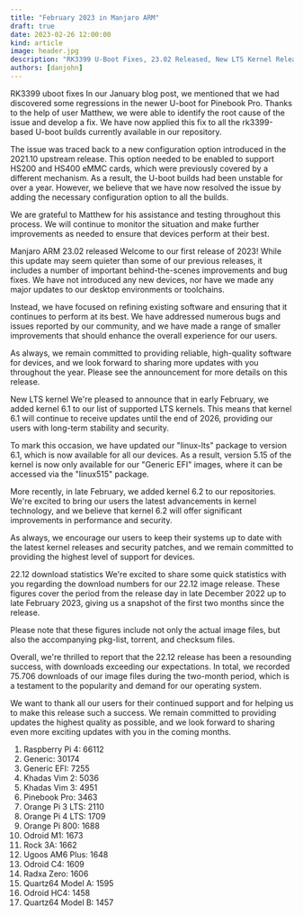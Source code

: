 ```yaml
---
title: "February 2023 in Manjaro ARM"
draft: true
date: 2023-02-26 12:00:00
kind: article
image: header.jpg
description: "RK3399 U-Boot Fixes, 23.02 Released, New LTS Kernel Released, 22.12 Download Statistics"
authors: [danjohn]
---
```

RK3399 uboot fixes
In our January blog post, we mentioned that we had discovered some regressions in the newer U-boot for Pinebook Pro. Thanks to the help of user Matthew, we were able to identify the root cause of the issue and develop a fix. We have now applied this fix to all the rk3399-based U-boot builds currently available in our repository.

The issue was traced back to a new configuration option introduced in the 2021.10 upstream release. This option needed to be enabled to support HS200 and HS400 eMMC cards, which were previously covered by a different mechanism. As a result, the U-boot builds had been unstable for over a year. However, we believe that we have now resolved the issue by adding the necessary configuration option to all the builds.

We are grateful to Matthew for his assistance and testing throughout this process. We will continue to monitor the situation and make further improvements as needed to ensure that devices perform at their best.

Manjaro ARM 23.02 released
Welcome to our first release of 2023! While this update may seem quieter than some of our previous releases, it includes a number of important behind-the-scenes improvements and bug fixes. We have not introduced any new devices, nor have we made any major updates to our desktop environments or toolchains.

Instead, we have focused on refining existing software and ensuring that it continues to perform at its best. We have addressed numerous bugs and issues reported by our community, and we have made a range of smaller improvements that should enhance the overall experience for our users.

As always, we remain committed to providing reliable, high-quality software for devices, and we look forward to sharing more updates with you throughout the year. Please see the announcement for more details on this release.

New LTS kernel
We're pleased to announce that in early February, we added kernel 6.1 to our list of supported LTS kernels. This means that kernel 6.1 will continue to receive updates until the end of 2026, providing our users with long-term stability and security.

To mark this occasion, we have updated our "linux-lts" package to version 6.1, which is now available for all our devices. As a result, version 5.15 of the kernel is now only available for our "Generic EFI" images, where it can be accessed via the "linux515" package.

More recently, in late February, we added kernel 6.2 to our repositories. We're excited to bring our users the latest advancements in kernel technology, and we believe that kernel 6.2 will offer significant improvements in performance and security.

As always, we encourage our users to keep their systems up to date with the latest kernel releases and security patches, and we remain committed to providing the highest level of support for devices.

22.12 download statistics
We're excited to share some quick statistics with you regarding the download numbers for our 22.12 image release. These figures cover the period from the release day in late December 2022 up to late February 2023, giving us a snapshot of the first two months since the release.

Please note that these figures include not only the actual image files, but also the accompanying pkg-list, torrent, and checksum files.

Overall, we're thrilled to report that the 22.12 release has been a resounding success, with downloads exceeding our expectations. In total, we recorded 75.706 downloads of our image files during the two-month period, which is a testament to the popularity and demand for our operating system.

We want to thank all our users for their continued support and for helping us to make this release such a success. We remain committed to providing updates the highest quality as possible, and we look forward to sharing even more exciting updates with you in the coming months.

1. Raspberry Pi 4: 66112
2. Generic: 30174
3. Generic EFI: 7255
4. Khadas Vim 2: 5036
5. Khadas Vim 3: 4951
6. Pinebook Pro: 3463
7. Orange Pi 3 LTS: 2110
8. Orange Pi 4 LTS: 1709
9. Orange Pi 800: 1688
10. Odroid M1: 1673
11. Rock 3A: 1662
12. Ugoos AM6 Plus: 1648
13. Odroid C4: 1609
14. Radxa Zero: 1606
15. Quartz64 Model A: 1595
16. Odroid HC4: 1458
17. Quartz64 Model B: 1457
